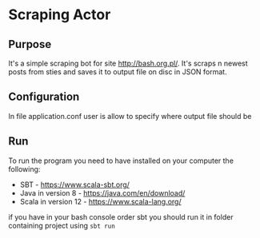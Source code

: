 # Scraping Actor

## Purpose
It's a simple scraping bot for site http://bash.org.pl/. It's scraps n newest posts from sties and saves it to output file on disc in JSON format.

## Configuration
In file application.conf user is allow to specify where output file should be 

## Run

To run the program you need to have installed on your computer the following:

- SBT - https://www.scala-sbt.org/
- Java in version 8 - https://java.com/en/download/
- Scala in version 12 - https://www.scala-lang.org/

if you have in your bash console order sbt you should run it in folder containing project using `sbt run`


